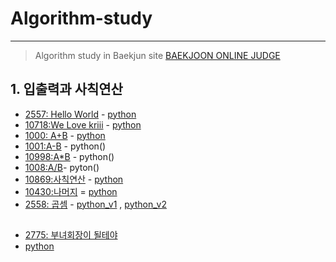 # Algorithm-study

---

> Algorithm study in Baekjun site
> [BAEKJOON ONLINE JUDGE](https://www.acmicpc.net/)

## 1. 입출력과 사칙연산
- [2557: Hello World](https://www.acmicpc.net/problem/2557) - [python]()
- [10718:We Love kriii](https://www.acmicpc.net/problem/10718) - [python]()
- [1000: A+B](https://www.acmicpc.net/problem/1000)  - [python](https://github.com/shiney5213/Algorithm-study/blob/master/python/1.1_1000_A%2BB.py)
- [1001:A-B](https://www.acmicpc.net/problem/1001) - python()
- [10998:A*B](https://www.acmicpc.net/problem/10998) - python()
- [1008:A/B](https://www.acmicpc.net/problem/1008)- pyton()
- [10869:사칙연산](https://www.acmicpc.net/problem/10869) - [python]()
- [10430:나머지](https://www.acmicpc.net/problem/10430) = [python]()
- [2558: 곱셈](https://www.acmicpc.net/problem/2588) - [python_v1](https://github.com/shiney5213/Algorithm-study/blob/master/python/1.3_2588.py) , [python_v2](https://github.com/shiney5213/Algorithm-study/blob/master/python/1.3_2588_v2.py)





## 
- [2775: 부녀회장이 될테야](https://www.acmicpc.net/problem/2775)
- [python]()








